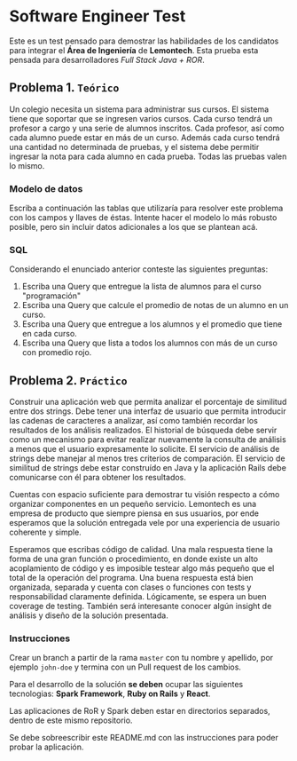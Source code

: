 # Software Engineer Test

Este es un test pensado para demostrar las habilidades de los candidatos para integrar el __Área de Ingeniería__ de __Lemontech__.  Esta prueba esta pensada para desarrolladores _Full Stack Java + ROR_.

## Problema 1. `Teórico`

Un colegio necesita un sistema para administrar sus cursos. El sistema tiene que soportar que se ingresen varios cursos. Cada curso tendrá un profesor a cargo y una serie de alumnos inscritos. Cada profesor, así como cada alumno puede estar en más de un curso. Además cada curso tendrá una cantidad no determinada de pruebas, y el sistema debe permitir ingresar la nota para cada alumno en cada prueba. Todas las pruebas valen lo mismo.

### Modelo de datos

Escriba a continuación las tablas que utilizaría para resolver este problema con los campos y llaves de éstas. Intente hacer el modelo lo más robusto posible, pero sin incluir datos adicionales a los que se plantean acá.

### SQL
Considerando el enunciado anterior conteste las siguientes preguntas:

1. Escriba una Query que entregue la lista de alumnos para el curso "programación"
2. Escriba una Query que calcule el promedio de notas de un alumno en un curso.
3. Escriba una Query que entregue a los alumnos y el promedio que tiene en cada curso.
4. Escriba una Query que lista a todos los alumnos con más de un curso con promedio rojo.

## Problema 2. `Práctico`

Construir una aplicación web que permita analizar el porcentaje de similitud entre dos strings. Debe tener una interfaz de usuario que permita introducir las cadenas de caracteres a analizar, así como también recordar los resultados de los análisis realizados. El historial de búsqueda debe servir como un mecanismo para evitar realizar nuevamente la consulta de análisis a menos que el usuario expresamente lo solicite. El servicio de análisis de strings debe manejar al menos tres criterios de comparación. El servicio de similitud de strings debe estar construído en Java y la aplicación Rails debe comunicarse con él para obtener los resultados.

Cuentas con espacio suficiente para demostrar tu visión respecto a cómo organizar componentes en un pequeño servicio. Lemontech es una empresa de producto que siempre piensa en sus usuarios, por ende esperamos que la solución entregada vele por una experiencia de usuario coherente y simple.

Esperamos que escribas código de calidad. Una mala respuesta tiene la forma de una gran función o procedimiento, en donde existe un alto acoplamiento de código y es imposible testear algo más pequeño que el total de la operación del programa. Una buena respuesta está bien organizada, separada y cuenta con clases o funciones con tests y responsabilidad claramente definida. Lógicamente, se espera un buen coverage de testing. También será interesante conocer algún insight de análisis y diseño de la solución presentada.

### Instrucciones

Crear un branch a partir de la rama `master` con tu nombre y apellido, por ejemplo `john-doe` y termina con un Pull request de los cambios.

Para el desarrollo de la solución __se deben__ ocupar las siguientes tecnologias: __Spark Framework__, __Ruby on Rails__ y __React__.

Las aplicaciones de RoR y Spark deben estar en directorios separados, dentro de este mismo repositorio.

Se debe sobreescribir este README.md con las instrucciones para poder probar la aplicación.
